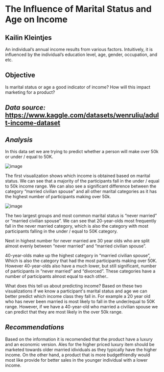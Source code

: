 # The Influence of Marital Status and Age on Income
## Kailin Kleintjes

An individual’s annual income results from various factors. Intuitively, it is influenced by the individual’s education level, age, gender, occupation, and etc.

## Objective
Is marital status or age a good indicator of income? How will this impact marketing for a product?

## *Data source:* https://www.kaggle.com/datasets/wenruliu/adult-income-dataset

## *Analysis*
In this data set we are trying to predict whether a person will make over 50k or under / equal to 50K. 

![image](https://github.com/kleintjesk/Adult-Income/assets/134343290/2b2fb70f-21e7-43e9-956f-adc4d932462c)

The first visualization shows which income is obtained based on marital status. We can see that a majority of the participants fall in the under / equal to 50k income range. We can also see a significant difference between the category “married civilian spouse" and all other marital categories as it has the highest number of participants making over 50k. 


![image](https://github.com/kleintjesk/Adult-Income/assets/134343290/b6f870cb-2989-4cdd-963e-f2f409dfc184)


The two largest groups and most common marital status is “never married” or “married civilian spouse”. We can see that 20-year-olds most frequently fall in the never married  category, which is also the category with most participants falling in the under / equal to 50K category. 

Next in highest number for never married are 30 year olds who  are split almost evenly between “never married” and “married civilian spouse”.

 40-year-olds make up the highest category in “married civilian spouse”, Which is also the category that had the most participants making over 50K. However 40-year-olds also have a much lower, but still significant, number  of participants in “never married” and “divorced”. These categories have a number of participants almost equal to each other..

What does this tell us about predicting income? Based on these two visualizations if we know a participant's marital status and age we can better predict which income class they fall in. For example a 20 year old who has never been married is most likely to fall in the under/equal to 50K range. However, if we have a 40-year-old who married a civilian spouse we can predict that they are most likely in the over 50k range.

## *Recommendations*

Based on the information it is recomended that the product have a luxury and an economic version. Ales for the higher priced luxury item should be marketed towards older married idividuals as they typically have the higher income. On the other hand, a product that is more budgetfriendly would most like provide for better sales in the younger individual with a lower income. 
